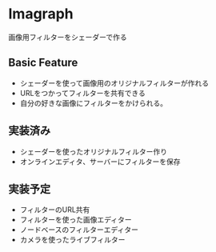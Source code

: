 # Imagraph

画像用フィルターをシェーダーで作る

## Basic Feature

- シェーダーを使って画像用のオリジナルフィルターが作れる
- URLをつかってフィルターを共有できる
- 自分の好きな画像にフィルターをかけられる。

## 実装済み

- シェーダーを使ったオリジナルフィルター作り
- オンラインエディタ、サーバーにフィルターを保存

## 実装予定

- フィルターのURL共有
- フィルターを使った画像エディター
- ノードベースのフィルターエディター
- カメラを使ったライブフィルター

